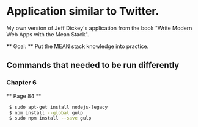 # Application similar to Twitter. 
My own version of Jeff Dickey's application from the book "Write Modern Web Apps with the Mean Stack".

** Goal: ** Put the MEAN stack knowledge into practice.

## Commands that needed to be run differently

### Chapter 6

** Page 84 **

```sh
 $ sudo apt-get install nodejs-legacy
 $ npm install --global gulp
 $ sudo npm install --save gulp
```
